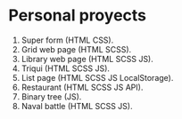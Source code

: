 # Personal proyects
1. Super form (HTML CSS).
2. Grid web page (HTML SCSS).
3. Library web page (HTML SCSS JS).
4. Triqui (HTML SCSS JS).
5. List page (HTML SCSS JS LocalStorage).
6. Restaurant (HTML SCSS JS API).
7. Binary tree (JS).
8. Naval battle (HTML SCSS JS).